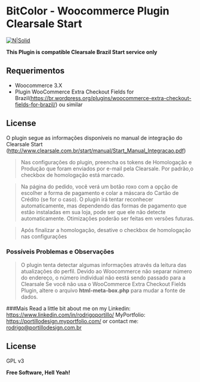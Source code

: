 # BitColor - Woocommerce Plugin Clearsale Start

[![N|Solid](https://velhobit.com.br/wp-content/themes/vale/images/logo-velho-bit.jpg)](https://velhobit.com.br)

**This Plugin is compatible Clearsale Brazil Start service only**

## Requerimentos
  - Woocommerce 3.X
  - Plugin WooCommerce Extra Checkout Fields for Brazil(https://br.wordpress.org/plugins/woocommerce-extra-checkout-fields-for-brazil/) ou similar

License
----
O plugin segue as informações disponíveis no
manual de integração do Clearsale Start (http://www.clearsale.com.br/start/manual/Start_Manual_Integracao.pdf)

> Nas configurações do plugin, preencha os tokens de Homologação e Produção que foram enviados por e-mail pela Clearsale. Por padrão,o checkbox de homologação está marcado.

> Na página do pedido, você verá um botão roxo com a opção de escolher a forma de pagamento e colar a máscara do Cartão de Crédito (se for o caso). O plugin irá tentar reconhecer automaticamente, mas dependendo das formas de pagamento que estão instaladas em sua loja, pode ser que ele não detecte automaticamente. Otimizações poderão ser feitas em versões futuras.
  
> Após finalizar a homologação, desative o checkbox de homologação nas configurações


### Possíveis Problemas e Observações

> O plugin tenta detectar algumas informações através da leitura das atualizações do perfil.
> Devido ao Woocommerce não separar número do endereço, o número individual não eestá sendo passado para a Clearsale
> Se você não usa o WooCommerce Extra Checkout Fields Plugin, altere o arquivo **html-meta-box.php** para mudar a fonte de dados.

###Mais
Read a little bit about me on my Linkedin:
https://www.linkedin.com/in/rodrigoportillo/
MyPortfolio:
https://portillodesign.myportfolio.com/
or contact me: rodrigo@portillodesign.com.br

License
----

GPL v3


**Free Software, Hell Yeah!**
